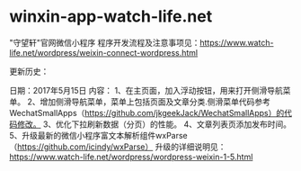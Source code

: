 # winxin-app-watch-life.net
"守望轩"官网微信小程序
程序开发流程及注意事项见：https://www.watch-life.net/wordpress/weixin-connect-wordpress.html

更新历史：

日期：2017年5月15日
内容：
1、在主页面，加入浮动按钮，用来打开侧滑导航菜单。
2、增加侧滑导航菜单，菜单上包括页面及文章分类.侧滑菜单代码参考WechatSmallApps（https://github.com/jkgeekJack/WechatSmallApps）的代码修改。
3、优化下拉刷新数据（分页）的性能。
4、文章列表页添加发布时间。
5、升级最新的微信小程序富文本解析组件wxParse（https://github.com/icindy/wxParse）
升级的详细说明见：https://www.watch-life.net/wordpress/wordpress-weixin-1-5.html


